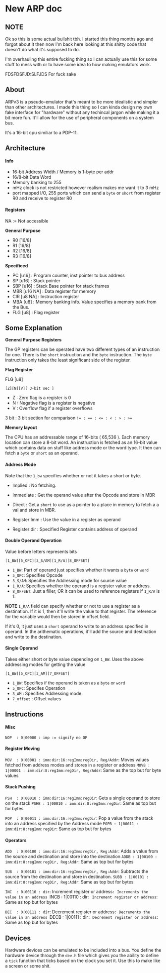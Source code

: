 New ARP doc
===========

NOTE
-----------
Ok so this is some actual bullshit tbh.
I started this thing months ago and forgot about it then now I'm back here looking
at this shitty code that doesn't do what it's supposed to do.

I'm overhauling this entire fucking thing so I can actually use this for some stuff to mess with
or to have some idea to how making emulators work.

FDSFDSFJD:SLFJDS For fuck sake

About
------------
ARPv3 is a pseudo-emulator that's meant to be more idealistic and simpler than other architectures. I made this thing so I can kinda design my own
fake interface for "hardware" without any techincal jargon  while making it a bit more fun. It'll allow for the use of peripheral components on a
system bus.

It's a 16-bit cpu similiar to a PDP-11.

Architecture
------------

#### Info ####
* 16-bit Address Width / Memory is 1-byte per addr
* 16/8-bit Data Word
* Memory banking to 255
* mHz clock is not restricted however realism makes me want it to 3 mHz
* port mapped I/O, 255 ports which can send a `byte` or `short` from register R0 and receive to register R0

#### Registers ####

NA := Not accessible

**General Purpose**
* R0 [16/8]
* R1 [16/8]
* R2 [16/8]
* R3 [16/8]

**Specificed**
* PC  [u16]          : Program counter, inst pointer to bus address
* SP  [u16]          : Stack pointer
* SBP [u16]          : Stack Base pointer for stack frames
* MBR [u16 NA]       : Data register for memory
* CIR [u8 NA]        : Instruction register
* MBA [u8]           : Memory banking info. Value specifies a memory bank from the Bus.
* FLG [u8]           : Flag register

Some Explanation
-------------------

**General Purpose Registers**

The GP registers can be operated have two different types of an instruction for one. There is the `short` instruction
and the `byte` instruction. The `byte` instruction only takes the least significant side of the register.

**Flag Register**

FLG [u8]

`[Z][N][V][ 3-bit sec ]`

* Z : Zero flag is a register is 0
* N : Negative flag is a register is negative
* V : Overflow flag if a register overflows

3 bit : 3 bit section for comparison
`!= : == : <= : < : > : >=`

**Memory layout**

The CPU has an addressable range of 16-bits ( 65,536 ). Each memory location can store a 8-bit word.
An instruction is fetched as an 16-bit value which contains data on stuff like address mode or the word type.
It then can fetch a `byte` or `short` as an operand.

#### Address Mode ####
Note that the `1_bw` specifies whether or not it takes a short or byte.

* Implied   : No fetching.
* Immediate : Get the operand value after the Opcode and store in MBR
* Direct    : Get a `short` to use as a pointer to a place in memory to fetch a a val and store in MBR.

* Register Imm  : Use the value in a register as operand
* Register dir  : Specified Register contains address of operand

#### Double Operand Operation ####
Value before letters represents bits

`[1_BW][5_OPC][3_S/AM][1_R/A][8_OFFSET]`

* `1_BW`: Part of operand just specifies whether it wants a `byte` or `word`
* `5_OPC`: Specifies Opcode
* `3_S/AM`: Specifies the Addressing mode for source value
* `1_R/A`: Specifies whether the operand is a register value or address.
* `8_OFFSET`: Just a filler, OR it can be used to reference registers if `1_R/A` is 1.

**NOTE**
`1_R/A` field can specify whether or not to use a register as a destination. If it is 1, then it'll
write the value to that register. The reference for the variable would then be stored in offset field.

If it's 0, it just uses a `short` operand to write to an address specified in operand.
In the arithematic operations, it'll add the source and destination and write to the destination.

#### Single Operand ####
Takes either short or byte value depending on `1_BW`. Uses the above addressing modes for getting the value

`[1_BW][5_OPC][3_AM][7_OFFSET]`

* `1_BW`: Specifies if the operand is taken as a `byte` or `word`
* `5_OPC`: Specifes Operation
* `3_AM` : Specifies Addressing mode
* `7_offset` : Offset values

Instructions
------------

#### Misc ####
`NOP  : 0|00000 : imp := signify no OP `

#### Register Moving ####
`MOV  : 0|00001 : imm:dir:16:regImm:regDir, Reg/Addr`: Moves values fetched from address modes and stores in a register or address
`MOVB : 1|00001 : imm:dir:8:regImm:regDir, Reg/Addr`: Same as the top but for byte values

#### Stack Pushing ####
`PSH  : 0|00010 : imm:dir:16:regImm:regDir`: Gets a single operand to store on the stack
`PSHB : 1|00010 : imm:dir:8:regImm:regDir`: Same as top but for bytes

`POP  : 0|00011 : imm:dir:16:regImm:regDir`: Pop a value from the stack into an address specified by the Address mode
`POPB : 1|00011 : imm:dir:8:regImm:regDir`: Same as top but for bytes

#### Operators ####
`ADD  : 0|00100 : imm:dir:16:regImm:regDir, Reg:Addr`: Adds a value from the source and destination and store into the destination
`ADDB : 1|00100 : imm:dir:8:regImm:regDir, Reg:Addr`: Same as top but for bytes

`SUB  : 0|00101 : imm:dir:16:regImm:regDir, Reg:Addr`: Subtracts the source from the destination and store in destination.
`SUBB : 1|00101 : imm:dir:8:regImm:regDir, Reg:Addr`: Same as top but for bytes

`INC  : 0|00110 : dir`: Increment register or address`: Increments the value in an address
`INCB : 1|00110 : dir`: Increment register or address`: Same as top but for bytes

`DEC  : 0|00111 : dir`: Decrement register or address`: Decrements the value in an address
`DECB : 1|00111 : dir`: Decrement register or address`: Same as top but for bytes

Devices
-------------------
Hardware devices can be emulated to be included into a bus. You define the hardware device
through the `dev.h` file which gives you the ability to define a `tick` function that
ticks based on the clock you set it. Use this to make like a screen or some shit.

